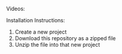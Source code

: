 Videos:


Installation Instructions:
1. Create a new project
2. Download this repository as a zipped file
3. Unzip the file into that new project

